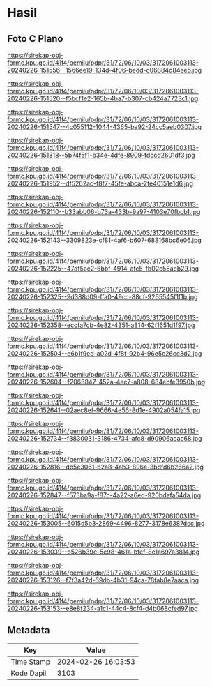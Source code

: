 # Hasil

## Foto C Plano

https://sirekap-obj-formc.kpu.go.id/41f4/pemilu/pdpr/31/72/06/10/03/3172061003113-20240226-151556--1566ee19-134d-4f06-bedd-c06884d84ee5.jpg

https://sirekap-obj-formc.kpu.go.id/41f4/pemilu/pdpr/31/72/06/10/03/3172061003113-20240226-151520--f5bcf1e2-165b-4ba7-b307-cb424a7723c1.jpg

https://sirekap-obj-formc.kpu.go.id/41f4/pemilu/pdpr/31/72/06/10/03/3172061003113-20240226-151547--4c055112-1044-4365-ba92-24cc5aeb0307.jpg

https://sirekap-obj-formc.kpu.go.id/41f4/pemilu/pdpr/31/72/06/10/03/3172061003113-20240226-151818--5b74f5f1-b34e-4dfe-8909-fdccd2601df3.jpg

https://sirekap-obj-formc.kpu.go.id/41f4/pemilu/pdpr/31/72/06/10/03/3172061003113-20240226-151952--df5262ac-f8f7-45fe-abca-2fe40151e1d6.jpg

https://sirekap-obj-formc.kpu.go.id/41f4/pemilu/pdpr/31/72/06/10/03/3172061003113-20240226-152110--b33abb06-b73a-433b-9a97-4103e70fbcb1.jpg

https://sirekap-obj-formc.kpu.go.id/41f4/pemilu/pdpr/31/72/06/10/03/3172061003113-20240226-152143--3309823e-cf81-4af6-b607-683168bc6e06.jpg

https://sirekap-obj-formc.kpu.go.id/41f4/pemilu/pdpr/31/72/06/10/03/3172061003113-20240226-152225--47df5ac2-6bbf-4914-afc5-fb02c58aeb29.jpg

https://sirekap-obj-formc.kpu.go.id/41f4/pemilu/pdpr/31/72/06/10/03/3172061003113-20240226-152325--9d388d09-ffa0-49cc-88cf-9265545f1f1b.jpg

https://sirekap-obj-formc.kpu.go.id/41f4/pemilu/pdpr/31/72/06/10/03/3172061003113-20240226-152358--eccfa7cb-4e82-4351-a814-62f1651d1f97.jpg

https://sirekap-obj-formc.kpu.go.id/41f4/pemilu/pdpr/31/72/06/10/03/3172061003113-20240226-152504--e6b1f9ed-a02d-4f8f-92b4-96e5c26cc3d2.jpg

https://sirekap-obj-formc.kpu.go.id/41f4/pemilu/pdpr/31/72/06/10/03/3172061003113-20240226-152604--f2068847-452a-4ec7-a808-684ebfe3950b.jpg

https://sirekap-obj-formc.kpu.go.id/41f4/pemilu/pdpr/31/72/06/10/03/3172061003113-20240226-152641--02aec8ef-9666-4e56-8d1e-4902a054fa15.jpg

https://sirekap-obj-formc.kpu.go.id/41f4/pemilu/pdpr/31/72/06/10/03/3172061003113-20240226-152734--f3830031-3186-4734-afc8-d90906acac68.jpg

https://sirekap-obj-formc.kpu.go.id/41f4/pemilu/pdpr/31/72/06/10/03/3172061003113-20240226-152816--db5e3061-b2a8-4ab3-896a-3bdfd6b266a2.jpg

https://sirekap-obj-formc.kpu.go.id/41f4/pemilu/pdpr/31/72/06/10/03/3172061003113-20240226-152847--f573ba9a-f87c-4a22-a6ed-920bdafa54da.jpg

https://sirekap-obj-formc.kpu.go.id/41f4/pemilu/pdpr/31/72/06/10/03/3172061003113-20240226-153005--6015d5b3-2869-4496-8277-3178e6387dcc.jpg

https://sirekap-obj-formc.kpu.go.id/41f4/pemilu/pdpr/31/72/06/10/03/3172061003113-20240226-153039--b526b39e-5e98-461a-bfef-8c1a697a3814.jpg

https://sirekap-obj-formc.kpu.go.id/41f4/pemilu/pdpr/31/72/06/10/03/3172061003113-20240226-153126--f7f3a42d-69db-4b31-94ca-78fab8e7aaca.jpg

https://sirekap-obj-formc.kpu.go.id/41f4/pemilu/pdpr/31/72/06/10/03/3172061003113-20240226-153153--e8e8f234-a1c1-44c4-8cf4-d4b068cfed97.jpg


## Metadata

| Key        | Value               |
| ---------- | ------------------- |
| Time Stamp | 2024-02-26 16:03:53 |
| Kode Dapil | 3103                |



